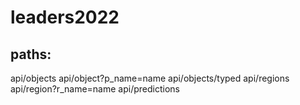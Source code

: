 # leaders2022

## paths:

api/objects
api/object?p_name=name
api/objects/typed
api/regions
api/region?r_name=name
api/predictions